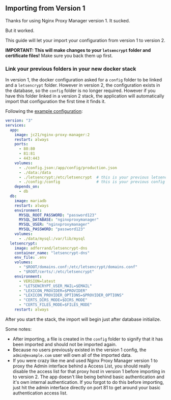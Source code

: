 ## Importing from Version 1

Thanks for using Nginx Proxy Manager version 1. It sucked.

But it worked.

This guide will let your import your configuration from version 1 to version 2.

**IMPORTANT: This will make changes to your `letsencrypt` folder and certificate files!** Make sure you back them up first.


### Link your previous folders in your new docker stack

In version 1, the docker configuration asked for a `config` folder to be linked and a `letsencrypt` folder. However in version 2, the
configuration exists in the database, so the `config` folder is no longer required. However if you have this folder linked in a
version 2 stack, the application will automatically import that configuration the first time it finds it.

Following the [example configuration](../example):

```yaml
version: "3"
services:
  app:
    image: jc21/nginx-proxy-manager:2
    restart: always
    ports:
      - 80:80
      - 81:81
      - 443:443
    volumes:
      - ./config.json:/app/config/production.json
      - ./data:/data
      - ./letsencrypt:/etc/letsencrypt  # this is your previous letsencrypt folder
      - ./config:/config                # this is your previous config folder
    depends_on:
      - db
  db:
    image: mariadb
    restart: always
    environment:
      MYSQL_ROOT_PASSWORD: "password123"
      MYSQL_DATABASE: "nginxproxymanager"
      MYSQL_USER: "nginxproxymanager"
      MYSQL_PASSWORD: "password123"
    volumes:
      - ./data/mysql:/var/lib/mysql
  letsencrypt:
    image: adferrand/letsencrypt-dns
    container_name: "letsencrypt-dns"
    env_file: .env
    volumes:
      - "$ROOT/domains.conf:/etc/letsencrypt/domains.conf"
      - "$ROOT/certs/:/etc/letsencrypt"
    environment:
      - VERSION=latest
      - "LETSENCRYPT_USER_MAIL=$EMAIL"
      - "LEXICON_PROVIDER=$PROVIDER"
      - "LEXICON_PROVIDER_OPTIONS=$PROVIDER_OPTIONS"
      - "CERTS_DIRS_MODE=$DIRS_MODE"
      - "CERTS_FILES_MODE=$FILES_MODE"
    restart: always      
```

After you start the stack, the import will begin just after database initialize.

Some notes:
- After importing, a file is created in the `config` folder to signify that it has been imported and should not be imported again.
- Because no users previously existed in the version 1 config, the `admin@example.com` user will own all of the imported data.
- If you were crazy like me and used Nginx Proxy Manager version 1 to proxy the Admin interface behind a Access List, you should
really disable the access list for that proxy host in version 1 before importing in to version 2. The app doesn't like being behind basic
authentication and it's own internal authentication. If you forgot to do this before importing, just hit the admin interface directly
on port 81 to get around your basic authentication access list.
